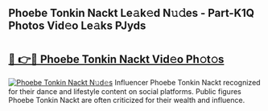 ## Phoebe Tonkin Nackt Le𝚊k𝚎d N𝚞𝚍es - Part-K1Q Photos Vid𝚎o Le𝚊ks PJyds

# <h2><a href="http://fbaoe45.evod.top/?m=Phoebe+Tonkin+Nackt">🔗 👉🔴 Phoebe Tonkin Nackt Vid𝚎o Ph𝚘t𝚘s</a></h2>

[![Phoebe Tonkin Nackt N𝚞d𝚎s](https://i.imgur.com/8V9OHl7.gif)](http://fbaoe45.evod.top/?m=Phoebe+Tonkin+Nackt)
Influencer Phoebe Tonkin Nackt recognized for their dance and lifestyle content on social platforms. Public figures Phoebe Tonkin Nackt are often criticized for their wealth and influence. 
